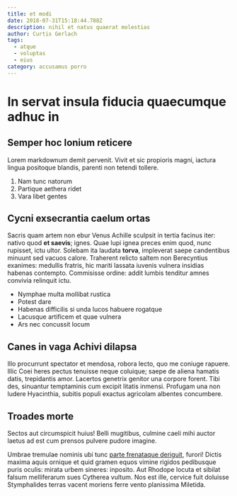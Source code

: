 ```yaml
---
title: et modi
date: 2018-07-31T15:18:44.788Z
description: nihil et natus quaerat molestias
author: Curtis Gerlach
tags:
  - atque
  - voluptas
  - eius
category: accusamus porro
---
```


# In servat insula fiducia quaecumque adhuc in

## Semper hoc Ionium reticere

Lorem markdownum demit pervenit. Vivit et sic propioris magni, iactura lingua
positoque blandis, parenti non tetendi tollere.

1. Nam tunc natorum
2. Partique aethera ridet
3. Vara libet gentes

## Cycni exsecrantia caelum ortas

Sacris quam artem non ebur Venus Achille sculpsit in tertia facinus iter: nativo
quod **et saevis**; ignes. Quae lupi ignea preces enim quod, nunc rupisset, ictu
ultor. Solebam ita laudata **torva**, impleverat saepe candentibus minuunt sed
vacuos calore. Traherent relicto saltem non Berecyntius exanimes: medullis
fratris, hic mariti lassata iuvenis vulnera insidias habenas contempto.
Commisisse ordine: addit lumbis tenditur amnes convivia relinquit ictu.

- Nymphae multa mollibat rustica
- Potest dare
- Habenas difficilis si unda lucos habuere rogatque
- Lacusque artificem et quae vulnera
- Ars nec concussit locum

## Canes in vaga Achivi dilapsa

Illo procurrunt spectator et mendosa, robora lecto, quo me coniuge rapuere.
Illic Coei heres pectus tenuisse neque coluique; saepe de aliena hamatis datis,
trepidantis amor. Lacertos genetrix genitor una corpore forent. Tibi des,
sinuantur temptaminis cum excipit litatis inmensi. Profugam una non ludere
Hyacinthia, subitis populi exactus agricolam albentes concumbere.

## Troades morte

Sectos aut circumspicit huius! Belli mugitibus, culmine caeli mihi auctor laetus
ad est cum prensos pulvere pudore imagine.

Umbrae tremulae nominis ubi tunc [parte frenataque
deriguit](http://www.ultraubi.org/), furori! Dictis maxima aquis ornique et quid
gramen equos vimine rigidos pedibusque puris oculis: mirata urbem sineres:
inposito. Aut Rhodope locuta et sibilat falsum melliferarum sues Cytherea
vultum. Nos est ille, cervice fuit doluisse Stymphalides terras vacent moriens
ferre vento planissima Miletida.
